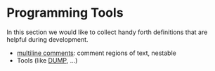 # Programming Tools

In this section we would like to collect handy forth definitions
that are helpful during development. 

- [multiline comments](multiline-comments): comment regions of text, nestable
- Tools (like [DUMP](dump), ...)
